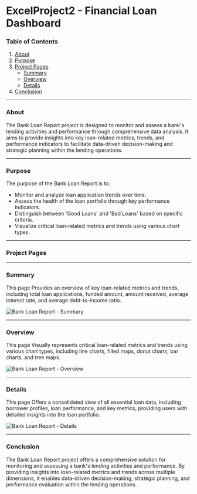 # ExcelProject2 - Financial Loan Dashboard

### Table of Contents

1. [About](#about)
2. [Purpose](#purpose)
3. [Project Pages](#project-pages)
    - [Summary](#summary)
    - [Overview](#overview)
    - [Details](#details)
4. [Conclusion](#conclusion)

---

### About

The Bank Loan Report project is designed to monitor and assess a bank's lending activities and performance through comprehensive data analysis. It aims to provide insights into key loan-related metrics, trends, and performance indicators to facilitate data-driven decision-making and strategic planning within the lending operations.

---

### Purpose

The purpose of the Bank Loan Report is to:

- Monitor and analyze loan application trends over time.
- Assess the health of the loan portfolio through key performance indicators.
- Distinguish between 'Good Loans' and 'Bad Loans' based on specific criteria.
- Visualize critical loan-related metrics and trends using various chart types.

---

### Project Pages

---

### Summary 

This page Provides an overview of key loan-related metrics and trends, including total loan applications, funded amount, amount received, average interest rate, and average debt-to-income ratio.

![Bank Loan Report - Summary](https://github.com/qamaruddin-khichi/ExcelProject2-Financial-Loan-Dashboard/assets/155871872/503ed514-371c-4099-bafc-a4cfa57a5ecd)

---

### Overview

This page Visually represents critical loan-related metrics and trends using various chart types, including line charts, filled maps, donut charts, bar charts, and tree maps.

![Bank Loan Report - Overview](https://github.com/qamaruddin-khichi/ExcelProject2-Financial-Loan-Dashboard/assets/155871872/5f23a8cf-40b2-4b8e-9f11-207aab849e31)

---

### Details

This page Offers a consolidated view of all essential loan data, including borrower profiles, loan performance, and key metrics, providing users with detailed insights into the loan portfolio.

![Bank Loan Report - Details](https://github.com/qamaruddin-khichi/ExcelProject2-Financial-Loan-Dashboard/assets/155871872/91b96dac-976e-409b-b975-6bce31323137)

---

### Conclusion

The Bank Loan Report project offers a comprehensive solution for monitoring and assessing a bank's lending activities and performance. By providing insights into loan-related metrics and trends across multiple dimensions, it enables data-driven decision-making, strategic planning, and performance evaluation within the lending operations.
